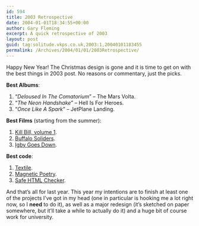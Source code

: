 ```yaml
---
id: 594
title: 2003 Retrospective
date: 2004-01-01T18:34:55+00:00
author: Gary Fleming
excerpt: A quick retrospective of 2003
layout: post
guid: tag:solitude.vkps.co.uk,2003:1,20040101183455
permalink: /Archives/2004/01/01/2003Retrospective/
---
```

Happy New Year! The Christmas design is gone and it is time to get on with the best things in 2003 post. No reasons or commentary, just the picks.

**Best Albums**:

  1. &#8220;<cite>Deloused In The Comatorium</cite>&#8221; &#8211; The Mars Volta.
  2. &#8220;<cite>The Neon Handshake</cite>&#8221; &#8211; Hell Is For Heroes.
  3. &#8220;<cite>Once Like A Spark</cite>&#8221; &#8211; JetPlane Landing.

**Best Films** (starting from the summer):

  1. [Kill Bill, volume 1](/Archives/2003/10/21/KillBillVolume1).
  2. [Buffalo Soliders](/Archives/2003/07/22/LookItsLikeIToldYou).
  3. [Igby Goes Down](/Archives/2003/06/28/IgbyGoesWhere).

**Best code**:

  1. [Textile](http://www.textism.com/tools/textile/).
  2. [Magnetic Poetry](http://diveintomark.org/magnetic/diveintomark.org).
  3. [Safe <acronym title="HyperText Markup Language">HTML</acronym> Checker](http://simon.incutio.com/archive/2003/02/23/safeHtmlChecker).

And that&#8217;s all for last year. This year my intentions are to finish at least one of the projects I&#8217;ve got in my head (one in particular is hooking me a lot right now, so I **need** to do it), as well as a major redesign (it&#8217;s sketched on paper somewhere, but it&#8217;ll take a while to actually do it) and a huge bit of course work for university.